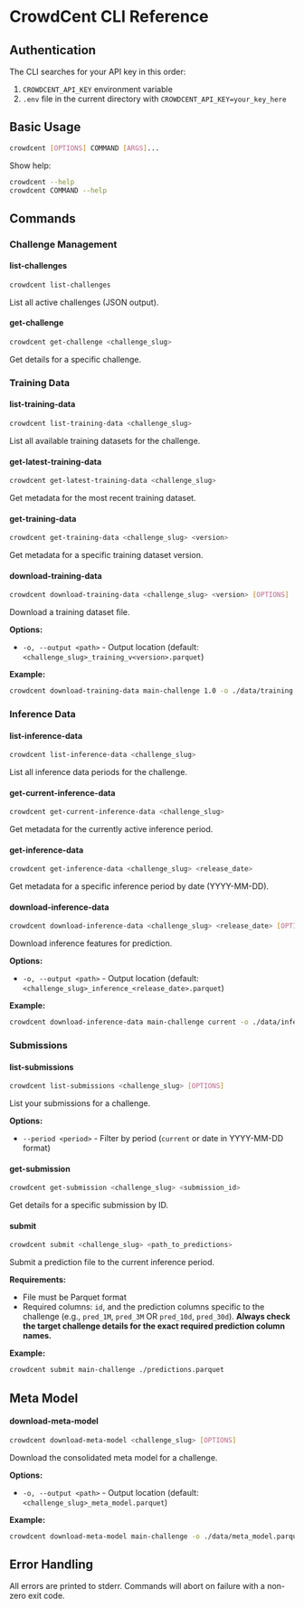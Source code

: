# CrowdCent CLI Reference

## Authentication

The CLI searches for your API key in this order:
1. `CROWDCENT_API_KEY` environment variable
2. `.env` file in the current directory with `CROWDCENT_API_KEY=your_key_here`

## Basic Usage

```bash
crowdcent [OPTIONS] COMMAND [ARGS]...
```

Show help:
```bash
crowdcent --help
crowdcent COMMAND --help
```

## Commands

### Challenge Management

#### list-challenges
```bash
crowdcent list-challenges
```
List all active challenges (JSON output).

#### get-challenge
```bash
crowdcent get-challenge <challenge_slug>
```
Get details for a specific challenge.

### Training Data

#### list-training-data
```bash
crowdcent list-training-data <challenge_slug>
```
List all available training datasets for the challenge.

#### get-latest-training-data
```bash
crowdcent get-latest-training-data <challenge_slug>
```
Get metadata for the most recent training dataset.

#### get-training-data
```bash
crowdcent get-training-data <challenge_slug> <version>
```
Get metadata for a specific training dataset version.

#### download-training-data
```bash
crowdcent download-training-data <challenge_slug> <version> [OPTIONS]
```
Download a training dataset file.

**Options:**
- `-o, --output <path>` - Output location (default: `<challenge_slug>_training_v<version>.parquet`)

**Example:**
```bash
crowdcent download-training-data main-challenge 1.0 -o ./data/training.parquet
```

### Inference Data

#### list-inference-data
```bash
crowdcent list-inference-data <challenge_slug>
```
List all inference data periods for the challenge.

#### get-current-inference-data
```bash
crowdcent get-current-inference-data <challenge_slug>
```
Get metadata for the currently active inference period.

#### get-inference-data
```bash
crowdcent get-inference-data <challenge_slug> <release_date>
```
Get metadata for a specific inference period by date (YYYY-MM-DD).

#### download-inference-data
```bash
crowdcent download-inference-data <challenge_slug> <release_date> [OPTIONS]
```
Download inference features for prediction.

**Options:**
- `-o, --output <path>` - Output location (default: `<challenge_slug>_inference_<release_date>.parquet`)

**Example:**
```bash
crowdcent download-inference-data main-challenge current -o ./data/inference.parquet
```

### Submissions

#### list-submissions
```bash
crowdcent list-submissions <challenge_slug> [OPTIONS]
```
List your submissions for a challenge.

**Options:**
- `--period <period>` - Filter by period (`current` or date in YYYY-MM-DD format)

#### get-submission
```bash
crowdcent get-submission <challenge_slug> <submission_id>
```
Get details for a specific submission by ID.

#### submit
```bash
crowdcent submit <challenge_slug> <path_to_predictions>
```
Submit a prediction file to the current inference period.

**Requirements:**
- File must be Parquet format
- Required columns: `id`, and the prediction columns specific to the challenge (e.g., `pred_1M`, `pred_3M` OR `pred_10d`, `pred_30d`). **Always check the target challenge details for the exact required prediction column names.**

**Example:**
```bash
crowdcent submit main-challenge ./predictions.parquet
```

## Meta Model

#### download-meta-model
```bash
crowdcent download-meta-model <challenge_slug> [OPTIONS]
```
Download the consolidated meta model for a challenge.

**Options:**
- `-o, --output <path>` - Output location (default: `<challenge_slug>_meta_model.parquet`)

**Example:**
```bash
crowdcent download-meta-model main-challenge -o ./data/meta_model.parquet
```

## Error Handling

All errors are printed to stderr. Commands will abort on failure with a non-zero exit code. 